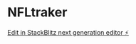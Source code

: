 # NFLtraker

[Edit in StackBlitz next generation editor ⚡️](https://stackblitz.com/~/github.com/jordisanchezcarbonell/NFLtraker)